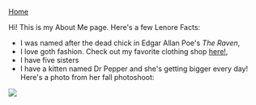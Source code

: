 [Home](README.md)

Hi! This is my About Me page. Here's a few Lenore Facts:
* I was named after the dead chick in Edgar Allan Poe's *The Raven*,
* I love goth fashion. Check out my favorite clothing shop [here!](https://us.killstar.com/),
* I have five sisters
* I have a kitten named Dr Pepper and she's getting bigger every day! Here's a photo from her fall photoshoot:
<p>
    <img src="https://i.imgur.com/rG4CsE8.png" />
</p>

